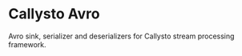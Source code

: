 Callysto Avro
===================

Avro sink, serializer and deserializers for Callysto stream processing framework.